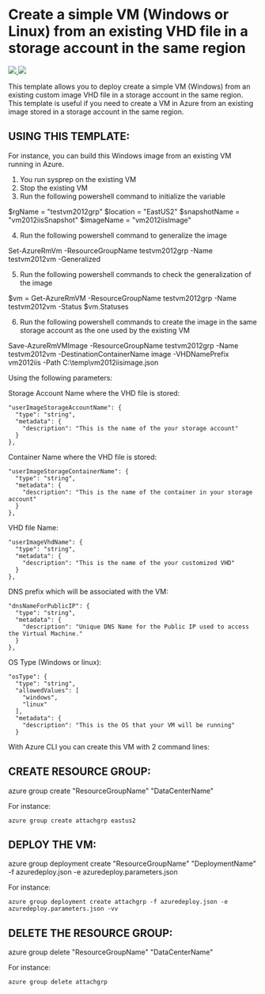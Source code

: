 # Create a simple VM (Windows or Linux) from an existing VHD file in a storage account in the same region

<a href="https://portal.azure.com/#create/Microsoft.Template/uri/https%3A%2F%2Fraw.githubusercontent.com%2Fflecoqui%2Fazure%2Fmaster%2Fazure-quickstart-templates%2F101-vm-createfromimage%2Fazuredeploy.json" target="_blank">
    <img src="http://azuredeploy.net/deploybutton.png"/>
</a>
<a href="http://armviz.io/#/?load=https%3A%2F%2Fraw.githubusercontent.com%2Fflecoqui%2Fazure%2Fmaster%2Fazure-quickstart-templates%2F101-vm-createfromimage%2Fazuredeploy.json" target="_blank">
    <img src="http://armviz.io/visualizebutton.png"/>
</a>


This template allows you to deploy create a simple VM (Windows) from an existing custom image VHD file in a storage account in the same region.
This template is useful if you need to create a VM in Azure from an existing image stored in a storage account in the same region.

## USING THIS TEMPLATE:

For instance, you can build this Windows image from an existing VM running in Azure.

1. You run sysprep on the existing VM 
2. Stop the existing VM
3. Run the following powershell command to initialize the variable

$rgName = "testvm2012grp"
$location = "EastUS2"
$snapshotName = "vm2012iisSnapshot"
$imageName = "vm2012iisImage"

4. Run the following powershell command to generalize the image 

Set-AzureRmVm -ResourceGroupName testvm2012grp -Name testvm2012vm -Generalized

5. Run the following powershell commands to check the generalization of  the image 

$vm = Get-AzureRmVM -ResourceGroupName testvm2012grp -Name testvm2012vm -Status
$vm.Statuses

6. Run the following powershell commands to create the image in the same storage account as the one used by the existing VM 

Save-AzureRmVMImage -ResourceGroupName testvm2012grp -Name testvm2012vm  -DestinationContainerName image -VHDNamePrefix vm2012iis    -Path C:\temp\vm2012iisimage.json

Using the following parameters:

Storage Account Name where the VHD file is stored:

    "userImageStorageAccountName": {
      "type": "string",
      "metadata": {
        "description": "This is the name of the your storage account"
      }
    },

Container Name where the VHD file is stored:

    "userImageStorageContainerName": {
      "type": "string",
      "metadata": {
        "description": "This is the name of the container in your storage account"
      }
    },

VHD file Name:

    "userImageVhdName": {
      "type": "string",
      "metadata": {
        "description": "This is the name of the your customized VHD"
      }
    },

DNS prefix which will be associated with the VM:

    "dnsNameForPublicIP": {
      "type": "string",
      "metadata": {
        "description": "Unique DNS Name for the Public IP used to access the Virtual Machine."
      }
    },

OS Type (Windows or linux):

    "osType": {
      "type": "string",
      "allowedValues": [
        "windows",
        "linux"
      ],
      "metadata": {
        "description": "This is the OS that your VM will be running"
      }


With Azure CLI you can create this VM with 2 command lines:

## CREATE RESOURCE GROUP:
azure group create "ResourceGroupName" "DataCenterName"

For instance:

    azure group create attachgrp eastus2

## DEPLOY THE VM:
azure group deployment create "ResourceGroupName" "DeploymentName"  -f azuredeploy.json -e azuredeploy.parameters.json

For instance:

    azure group deployment create attachgrp -f azuredeploy.json -e azuredeploy.parameters.json -vv

## DELETE THE RESOURCE GROUP:
azure group delete "ResourceGroupName" "DataCenterName"

For instance:

    azure group delete attachgrp

